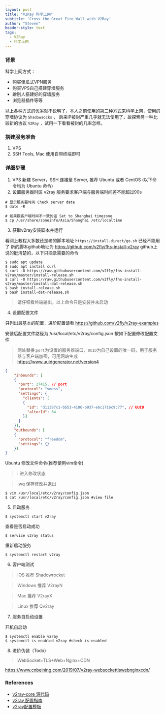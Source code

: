 ```yaml
---
layout: post
title: "V2Ray 科学上网"
subtitle: 'Cross the Great Fire Wall with V2Ray'
author: "Steven"
header-style: text
tags:
  - V2Ray
  - 科学上网
---
```


### 背景

科学上网方式：

- 购买傻瓜式VPN服务
- 购买VPS自己搭建穿墙服务
- 蹭别人搭建好的穿墙服务
- 浏览器插件等等

以上各种方式的优劣就不说明了，本人之前使用的第二种方式来科学上网，使用的穿墙协议为 `Shadowsocks` ， 后来IP被封严重几乎就无法使用了，故探索另一种比较新的协议 `V2Ray` ，试用一下看看被封的几率怎样。

### 搭建服务准备

1. VPS
2. SSH Tools, Mac 使用自带终端即可 

### 详细步骤

1. VPS 新建 Server，SSH 连接至 Server, 推荐 Ubuntu 或者 CentOS (以下命令均为 Ubuntu 命令)
2. 设置服务器时区 v2ray 服务要求客户端与服务端时间差不能超过90s

```console
# 显示服务器时间 Check server date
$ date -R 

# 如果跟客户端时间不一致的话 Set to Shanghai timezone
$ cp /usr/share/zoneinfo/Asia/Shanghai /etc/localtime

```  

3. 获取v2ray安装脚本并运行 

看网上教程大多数还是老的脚本地址 `https://install.direct/go.sh` 已经不能用了
新的脚本github地址为 https://github.com/v2fly/fhs-install-v2ray
github上说的挺清楚的，以下只摘录需要的命令

```console
$ sudo apt update
$ sudo apt install curl
$ curl -O https://raw.githubusercontent.com/v2fly/fhs-install-v2ray/master/install-release.sh
$ curl -O https://raw.githubusercontent.com/v2fly/fhs-install-v2ray/master/install-dat-release.sh
$ bash install-release.sh
$ bash install-dat-release.sh
```

>请仔细看终端输出，以上命令只是安装并未启动

4. 设置配置文件

只列出最基本的配置，进阶配置请看 https://github.com/v2fly/v2ray-examples

安装后配置文件路径为 /usr/local/etc/v2ray/config.json
按如下配置修改配置文件
>两处替换:`port`为设置的服务器端口，`UUID`为自己设置的唯一码，用于服务器与客户端加密，可用网站生成 https://www.uuidgenerator.net/version4

```json
{
    "inbounds": [
    {
      "port": 27415, // port
      "protocol": "vmess",
      "settings": {
        "clients": [
        {
          "id": "d11387c1-bb53-4106-b937-e6c1716c9c77", // UUID 
          "alterId": 64
        }]
      }
    }],
    "outbounds": [
    {
      "protocol": "freedom",
      "settings": {}
    }]
}
```

Ubuntu 修改文件命令(推荐使用vim命令)
>i 进入修改状态 

>:wq 保存修改并退出

```console
$ vim /usr/local/etc/v2ray/config.json
$ cat /usr/local/etc/v2ray/config.json #view file 
```

5. 启动服务

```console
$ systemctl start v2ray
```

查看是否启动成功

```console
$ service v2ray status
```

重新启动服务

```console
$ systemctl restart v2ray
```

6. 客户端测试

>iOS  推荐 Shadowrocket 

>Windows 推荐 V2rayN  

>Mac 推荐 V2rayX  

>Linux 推荐 Qv2ray

7. 服务自启动设置

开机自启动

```console
$ systemctl enable v2ray
$ systemctl is-enabled v2ray #check is-enabled
```

8. 进阶伪装（Todo）

>WebSocket+TLS+Web+Nginx+CDN

https://www.cnbeining.com/2019/07/v2ray-websockettlswebnginxcdn/

### References
- [v2ray-core 源代码](https://github.com/v2ray/v2ray-core)
- [v2ray 配置指南](https://toutyrater.github.io)
- [v2ray配置模板](https://github.com/KiriKira/vTemplate)
